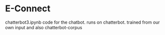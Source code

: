 # E-Connect

chatterbot3.ipynb
code for the chatbot. runs on chatterbot. trained from our own input and also chatterbot-corpus
